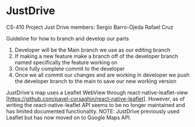 # JustDrive
CS-410 Project Just Drive
members:
Sergio Barro-Ojeda
Rafael Cruz

Guideline for how to branch and develop our parts

  1) Developer will be the Main branch we use as our editing branch
  2) If making a new feature make a branch off of the developer branch named specifically the feature working on
  3) Once fully complete commit to the developer
  4) Once we all commit our changes and are working in developer we push the developer branch to the main to save our new working version

JustDrive's map uses a Leaflet WebView through react-native-leaflet-view [https://github.com/pavel-corsaghin/react-native-leaflet]. However, as of writing the react-native-leaflet API seems to be no longer maintained and has limited documented functionality. NOTE: JustDrive previously used Leaflet but has now moved on to Google Maps API.
